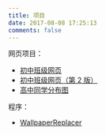 ```yaml
---
title: 项目
date: 2017-08-08 17:25:13
comments: false
---
```


网页项目：

- [初中班级网页](/Class)
- [初中班级网页（第 2 版）](/class-9)
- [高中同学分布图](/tianyi_class2)

程序：

- [WallpaperReplacer](https://github.com/taoky/WallpaperReplacer)

